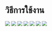 # วิธีการใช้งาน
<img src="https://media.discordapp.net/attachments/883233661800050743/904388713549791284/unknown.png">
<img src="https://media.discordapp.net/attachments/883233661800050743/904388732826820708/unknown.png">
<img src="https://media.discordapp.net/attachments/883233661800050743/904388738883399770/unknown.png">
<img src="https://cdn.discordapp.com/attachments/883233661800050743/904388747141984296/unknown.png">
<img src="https://media.discordapp.net/attachments/883233661800050743/904388749734064138/unknown.png">
<img src="https://cdn.discordapp.com/attachments/883233661800050743/904388756298166362/unknown.png">
<img src="https://media.discordapp.net/attachments/883233661800050743/904388758756024320/unknown.png">
